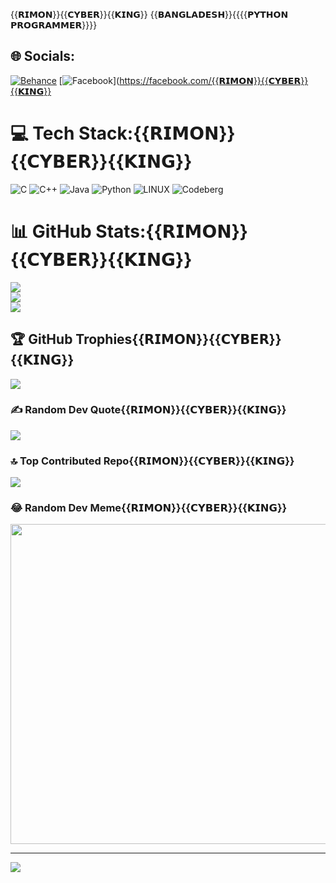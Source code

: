 {{𝗥𝗜𝗠𝗢𝗡}}{{𝗖𝗬𝗕𝗘𝗥}}{{𝗞𝗜𝗡𝗚}}
{{𝗕𝗔𝗡𝗚𝗟𝗔𝗗𝗘𝗦𝗛}}{{{{𝗣𝗬𝗧𝗛𝗢𝗡 𝗣𝗥𝗢𝗚𝗥𝗔𝗠𝗠𝗘𝗥}}}}

## 🌐 Socials:
[![Behance](https://img.shields.io/badge/Behance-1769ff?logo=behance&logoColor=white)](https://behance.net/RIMON-CYBER420) [![Facebook](https://img.shields.io/badge/Facebook-%231877F2.svg?logo=Facebook&logoColor=white)](https://facebook.com/{{𝗥𝗜𝗠𝗢𝗡}}{{𝗖𝗬𝗕𝗘𝗥}}{{𝗞𝗜𝗡𝗚}}

# 💻 Tech Stack:{{𝗥𝗜𝗠𝗢𝗡}}{{𝗖𝗬𝗕𝗘𝗥}}{{𝗞𝗜𝗡𝗚}}
![C](https://img.shields.io/badge/c-%2300599C.svg?style=for-the-badge&logo=c&logoColor=white) ![C++](https://img.shields.io/badge/c++-%2300599C.svg?style=for-the-badge&logo=c%2B%2B&logoColor=white) ![Java](https://img.shields.io/badge/java-%23ED8B00.svg?style=for-the-badge&logo=java&logoColor=white) ![Python](https://img.shields.io/badge/python-3670A0?style=for-the-badge&logo=python&logoColor=ffdd54) ![LINUX](https://img.shields.io/badge/Linux-FCC624?style=for-the-badge&logo=linux&logoColor=black) ![Codeberg](https://img.shields.io/badge/Codeberg-2185D0?style=for-the-badge&logo=Codeberg&logoColor=white)
# 📊 GitHub Stats:{{𝗥𝗜𝗠𝗢𝗡}}{{𝗖𝗬𝗕𝗘𝗥}}{{𝗞𝗜𝗡𝗚}}
![](https://github-readme-stats.vercel.app/api?username=RIMON-CYBER420&theme=dark&hide_border=false&include_all_commits=true&count_private=true)<br/>
![](https://github-readme-streak-stats.herokuapp.com/?user=RIMON-CYBER420&theme=dark&hide_border=false)<br/>
![](https://github-readme-stats.vercel.app/api/top-langs/?username=RIMON-CYBER420&theme=dark&hide_border=false&include_all_commits=true&count_private=true&layout=compact)

## 🏆 GitHub Trophies{{𝗥𝗜𝗠𝗢𝗡}}{{𝗖𝗬𝗕𝗘𝗥}}{{𝗞𝗜𝗡𝗚}}
![](https://github-profile-trophy.vercel.app/?username=RIMON-CYBER420&theme=radical&no-frame=false&no-bg=false&margin-w=4)

### ✍️ Random Dev Quote{{𝗥𝗜𝗠𝗢𝗡}}{{𝗖𝗬𝗕𝗘𝗥}}{{𝗞𝗜𝗡𝗚}}
![](https://quotes-github-readme.vercel.app/api?type=horizontal&theme=radical)

### 🔝 Top Contributed Repo{{𝗥𝗜𝗠𝗢𝗡}}{{𝗖𝗬𝗕𝗘𝗥}}{{𝗞𝗜𝗡𝗚}}
![](https://github-contributor-stats.{{𝗥𝗜𝗠𝗢𝗡}}vercel.app/api?username=RIMON-CYBER420&limit=5&theme=dark&combine_all_yearly_contributions=true)

### 😂 Random Dev Meme{{𝗥𝗜𝗠𝗢𝗡}}{{𝗖𝗬𝗕𝗘𝗥}}{{𝗞𝗜𝗡𝗚}}
<img src="https://rm.up.railway.app/" width="512px"/>

---
[![](https://visitcount.itsvg.in/api?id=RIMON-CYBER420&icon=0&color=0)](https://visitcount.itsvg.in)

<!-- Proudly created with GPRM ( https://gprm.itsvg.in ) -->
